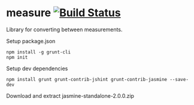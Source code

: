 # measure [![Build Status](https://travis-ci.org/dubbs/measure.png)](https://travis-ci.org/dubbs/measure)

Library for converting between measurements.

Setup package.json

	npm install -g grunt-cli
	npm init

Setup dev dependencies

	npm install grunt grunt-contrib-jshint grunt-contrib-jasmine --save-dev

Download and extract jasmine-standalone-2.0.0.zip